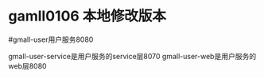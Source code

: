 # gamll0106 本地修改版本
#gmall-user用户服务8080


gmall-user-service是用户服务的service层8070
gmall-user-web是用户服务的web层8080